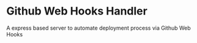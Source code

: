 # Github Web Hooks Handler 
A express based server to automate deployment process via Github Web Hooks
